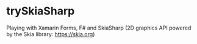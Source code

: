 # trySkiaSharp
Playing with Xamarin Forms, F# and SkiaSharp (2D graphics API powered by the Skia library: https://skia.org)
